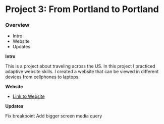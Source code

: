 # Project 3: From Portland to Portland

### Overview

- Intro
- Website
- Updates

**Intro**

This is a project about traveling across the US. In this project I practiced adaptive website skills. I created a website that can be viewed in different devices from cellphones to laptops.

**Website**

- [Link to Website](https://dngeldark.github.io/web_project_3/)

**Updates**

Fix breakpoint
Add bigger screen media query
